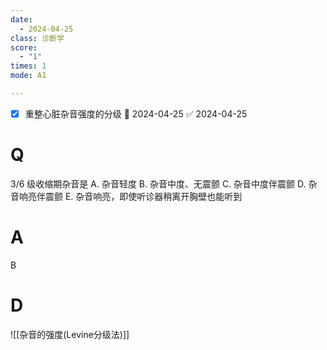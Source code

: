 ```yaml
---
date:
  - 2024-04-25
class: 诊断学
score:
  - "1"
times: 1
mode: A1

--- 
```

- [x] 重整心脏杂音强度的分级 📅 2024-04-25 ✅ 2024-04-25


# Q
3/6 级收缩期杂音是
A. 杂音轻度
B. 杂音中度、无震颤
C. 杂音中度伴震颤 
D. 杂音响亮伴震颤
E. 杂音响亮，即使听诊器稍离开胸壁也能听到

# A

B



# D
![[杂音的强度(Levine分级法)]]